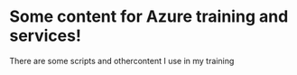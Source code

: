 # Some content for Azure training and services!

There are some scripts and othercontent I use in my training
